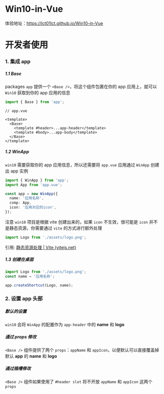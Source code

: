 # Win10-in-Vue

体验地址：https://lct01lct.github.io/Win10-in-Vue

# 开发者使用

### 1. 集成 app

##### 1.1 Base

packages `app` 提供一个 `<Base />`，将这个组件包裹在你的 app 应用上，就可以 `Win10` 获取到你的 app 应用的信息

```ts
import { Base } from 'app';
```

```vue
// app.vue

<template>
  <Base>
    <template #header>...app-header</template>
    <template #body>...app-body</template>
  </Base>
</template>
```

##### 1.2 WinApp

`win10` 需要获取你的 app 应用信息，所以还需要将 `app.vue` 应用通过 `WinApp` 创建出 app 实例

```ts
import { WinApp } from 'app';
import App from 'app.vue';

const app = new WinApp({
  name: '应用名称',
  comp: App,
  icon: '应用对应的icon',
});
```

注意 `win10` 项目是根据 vite 创建出来的，如果 `icon` 不生效，很可能是 `icon` 并不是静态资源，你需要通过 `vite` 的方式进行额外处理

```ts
import Logo from './assets/logo.png';
```

引用: [静态资源处理 | Vite (vitejs.net)](https://www.vitejs.net/guide/assets.html)

##### 1.3 创建在桌面

```ts
import Logo from './assets/logo.png';
const name = '应用名称';

app.createShortcut(Logo, name);
```

### 2. 设置 app 头部

##### 默认的设置

`win10` 会将 `WinApp` 的配置作为 `app-header` 中的 **name** 和 **logo**

##### 通过 props 修改

`<Base />` 组件提供了两个 `props`：`appName` 和 `appIcon`，以便默认可以直接覆盖掉默认 **app** 的 **name** 和 **logo**

##### 通过插槽修改

`<Base />` 组件如果使用了 `#header slot` 将不开放 `appName` 和 `appIcon` 这两个 `props`
